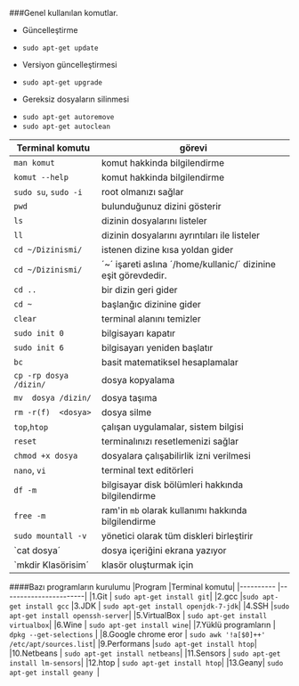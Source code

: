 ###Genel kullanılan komutlar.

* Güncelleştirme
 - `sudo apt-get update`
* Versiyon güncelleştirmesi
 - `sudo apt-get upgrade` 
* Gereksiz dosyaların silinmesi
 - `sudo apt-get autoremove`
 - `sudo apt-get autoclean`
 
| Terminal komutu           | görevi                                 |
| --------------------------|----------------------------------------|
|`man komut`| komut hakkinda bilgilendirme|
|`komut --help`| komut hakkinda bilgilendirme|
|`sudo su`, `sudo -i`|root olmanızı sağlar|
|`pwd`| bulunduğunuz dizini gösterir|
|`ls` 		    |  dizinin dosyalarını listeler|
|`ll` 		    |  dizinin dosyalarını ayrıntıları ile listeler|
|`cd ~/Dizinismi/`| istenen dizine kısa yoldan gider|
|`cd ~/Dizinismi/`| ´~´ işareti aslına ´/home/kullanic/´ dizinine eşit görevdedir.|
|`cd .. `		| bir dizin geri gider|
|`cd ~ ` 		| başlanğıc dizinine gider|
|`clear` 		| terminal alanını temizler|
|`sudo init 0 `	| bilgisayarı kapatır |
|`sudo init 6 `	| bilgisayarı yeniden başlatır |
|`bc`           | basit matematiksel hesaplamalar|
|`cp -rp dosya /dizin/`| dosya kopyalama|
|`mv  dosya /dizin/`| dosya taşıma|
|`rm -r(f)  <dosya>`| dosya silme|
|`top`,`htop`| çalışan uygulamalar, sistem bilgisi|
|`reset`| terminalınızı resetlemenizi sağlar|
| `chmod +x dosya`| dosyalara çalışabilirlik izni verilmesi|
|`nano`, `vi`| terminal text editörleri|
|`df -m`| bilgisayar disk bölümleri hakkında bilgilendirme|
|`free -m`  | ram'in `mb` olarak kullanımı hakkında bilgilendirme|
|`sudo mountall -v` | yönetici olarak tüm diskleri birleştirir|
|`cat dosya´ | dosya içeriğini ekrana yazıyor|
|`mkdir Klasörisim´ | klasör oluşturmak için|

####Bazı programların kurulumu
|Program    |Terminal komutu|
|---------- |-----------------------|
|1.Git 		| `sudo apt-get install git`|
|2.gcc 		|`sudo apt-get install gcc` 
|3.JDK 		| `sudo apt-get install openjdk-7-jdk`|
|4.SSH      |`sudo apt-get install openssh-server`|
|5.VirtualBox | `sudo apt-get install virtualbox`|
|6.Wine     		 	    | `sudo apt-get install wine`|
|7.Yüklü programların  | `dpkg --get-selections` |
|8.Google chrome eror  | `sudo awk '!a[$0]++' /etc/apt/sources.list`|
|9.Performans			 |`sudo apt-get install htop`|
|10.Netbeans 		 | `sudo apt-get install netbeans`|
|11.Sensors | `sudo apt-get install lm-sensors`|
|12.htop | `sudo apt-get install htop`|
|13.Geany| `sudo apt-get install geany `|